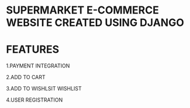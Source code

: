 # SUPERMARKET E-COMMERCE WEBSITE CREATED USING DJANGO

# FEATURES

1.PAYMENT INTEGRATION

2.ADD TO CART 

3.ADD TO WISHLSIT WISHLIST

4.USER REGISTRATION
